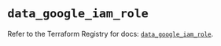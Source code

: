 # `data_google_iam_role`

Refer to the Terraform Registry for docs: [`data_google_iam_role`](https://registry.terraform.io/providers/hashicorp/google/6.11.0/docs/data-sources/iam_role).
